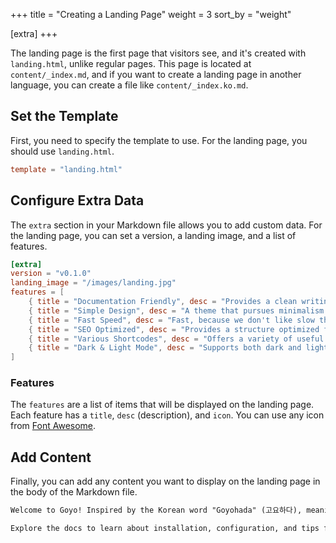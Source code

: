 +++
title = "Creating a Landing Page"
weight = 3
sort_by = "weight"

[extra]
+++

The landing page is the first page that visitors see, and it's created with `landing.html`, unlike regular pages. This page is located at `content/_index.md`, and if you want to create a landing page in another language, you can create a file like `content/_index.ko.md`.

## Set the Template

First, you need to specify the template to use. For the landing page, you should use `landing.html`.

```toml
template = "landing.html"
```

## Configure Extra Data

The `extra` section in your Markdown file allows you to add custom data. For the landing page, you can set a version, a landing image, and a list of features.

```toml
[extra]
version = "v0.1.0"
landing_image = "/images/landing.jpg"
features = [
    { title = "Documentation Friendly", desc = "Provides a clean writing experience for documentation.", icon = "fa-solid fa-book" },
    { title = "Simple Design", desc = "A theme that pursues minimalism.", icon = "fa-solid fa-minimize" },
    { title = "Fast Speed", desc = "Fast, because we don't like slow things.", icon = "fa-solid fa-bolt" },
    { title = "SEO Optimized", desc = "Provides a structure optimized for search engines.", icon = "fa-solid fa-magnifying-glass-chart" },
    { title = "Various Shortcodes", desc = "Offers a variety of useful shortcodes.", icon = "fa-solid fa-code" },
    { title = "Dark & Light Mode", desc = "Supports both dark and light modes.", icon = "fa-solid fa-circle-half-stroke" },
]
```

### Features

The `features` are a list of items that will be displayed on the landing page. Each feature has a `title`, `desc` (description), and `icon`. You can use any icon from [Font Awesome](https://fontawesome.com/).

## Add Content

Finally, you can add any content you want to display on the landing page in the body of the Markdown file.

```markdown
Welcome to Goyo! Inspired by the Korean word "Goyohada" (고요하다), meaning calm or serene, Goyo is a Zola theme that aims for simplicity and clean documentation. With Goyo, you can easily create beautiful and practical documentation pages.

Explore the docs to learn about installation, configuration, and tips for customizing your own Goyo!
```

